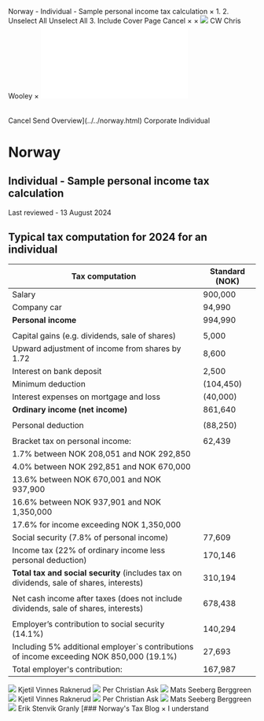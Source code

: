 Norway - Individual - Sample personal income tax calculation
×
1.
2.
Unselect All
Unselect All
3.
Include Cover Page
Cancel
×
×
![](../../-/media/world-wide-tax-summaries/attachments/global---chris-wooley.ashx%3Frev=ac5e5f3223b34096b1afc2a6009c7320&revision=ac5e5f32-23b3-4096-b1af-c2a6009c7320&hash=859B7ADC84DC2CBEC9760E9E6EE7DE6D0A8BFCDF)
CW
Chris Wooley
×
![](sample-personal-income-tax-calculation.html)
######
Cancel
Send
Overview](../../norway.html)
Corporate
Individual
# Norway
## Individual - Sample personal income tax calculation
Last reviewed - 13 August 2024
## Typical tax computation for 2024 for an individual
| Tax computation | Standard (NOK) |
| --- | --- |
| Salary | 900,000 |
| Company car | 94,990 |
| **Personal income** | 994,990 |
|  |  |
| Capital gains (e.g. dividends, sale of shares) | 5,000 |
| Upward adjustment of income from shares by 1.72 | 8,600 |
| Interest on bank deposit | 2,500 |
| Minimum deduction | (104,450) |
| Interest expenses on mortgage and loss | (40,000) |
| **Ordinary income (net income)** | 861,640 |
|  |  |
| Personal deduction | (88,250) |
|  |  |
| Bracket tax on personal income: | 62,439 |
| 1.7% between NOK 208,051 and NOK 292,850 |
| 4.0% between NOK 292,851 and NOK 670,000 |
| 13.6% between NOK 670,001 and NOK 937,900 |
| 16.6% between NOK 937,901 and NOK 1,350,000 |
| 17.6% for income exceeding NOK 1,350,000 |
| Social security (7.8% of personal income) | 77,609 |
| Income tax (22% of ordinary income less personal deduction) | 170,146 |
| **Total tax and social security** (includes tax on dividends, sale of shares, interests) | 310,194 |
|  |  |
| Net cash income after taxes (does not include dividends, sale of shares, interests) | 678,438 |
|  |  |
| Employer’s contribution to social security (14.1%) | 140,294 |
| Including 5% additional employer`s contributions of income exceeding NOK 850,000 (19.1%) | 27,693 |
| Total employer's contribution: | 167,987 |
![](../../-/media/world-wide-tax-summaries/norwaykjetil-vinnes-raknerud003168jpg20220324070632876.ashx%3Frev=e2152fc837c847a28e9b875526fbe432&revision=e2152fc8-37c8-47a2-8e9b-875526fbe432&hash=11A106860C53AEF6AA4B3E03CBD5F9A1A0FE448A)
Kjetil Vinnes Raknerud
![](../../-/media/world-wide-tax-summaries/norwayper-christian-ask100390jpg20220324070925761.ashx%3Frev=1f6c4d5d0905442680a26c193ae8a6ae&revision=1f6c4d5d-0905-4426-80a2-6c193ae8a6ae&hash=34CA27547C14481BBA64B5E45074636BA0938B68)
Per Christian Ask
![](../../-/media/world-wide-tax-summaries/norwaymats-seeberg-berggreenberggreen-matsjpg20240813044140691.ashx%3Frev=b2170a9cc7cf4a13a1d594402fa7bbb6&revision=b2170a9c-c7cf-4a13-a1d5-94402fa7bbb6&hash=B3C5EE9FBAB3AD3F7EAA5AC98185FFB4A0A82D1B)
Mats Seeberg Berggreen
![](../../-/media/world-wide-tax-summaries/norwaykjetil-vinnes-raknerud003168jpg20220324070632876.ashx%3Frev=e2152fc837c847a28e9b875526fbe432&revision=e2152fc8-37c8-47a2-8e9b-875526fbe432&hash=11A106860C53AEF6AA4B3E03CBD5F9A1A0FE448A)
Kjetil Vinnes Raknerud
![](../../-/media/world-wide-tax-summaries/norwayper-christian-ask100390jpg20220324070925761.ashx%3Frev=1f6c4d5d0905442680a26c193ae8a6ae&revision=1f6c4d5d-0905-4426-80a2-6c193ae8a6ae&hash=34CA27547C14481BBA64B5E45074636BA0938B68)
Per Christian Ask
![](../../-/media/world-wide-tax-summaries/norwaymats-seeberg-berggreenberggreen-matsjpg20240813044140691.ashx%3Frev=b2170a9cc7cf4a13a1d594402fa7bbb6&revision=b2170a9c-c7cf-4a13-a1d5-94402fa7bbb6&hash=B3C5EE9FBAB3AD3F7EAA5AC98185FFB4A0A82D1B)
Mats Seeberg Berggreen
![](../../-/media/world-wide-tax-summaries/norwayerik-stenvik-granlynorway--erik-stenvik-granlyjpg20220815112721896.ashx%3Frev=f68b4579366646f7b88f719bf519e037&revision=f68b4579-3666-46f7-b88f-719bf519e037&hash=A4164E93F061286C88F3EAA944025A2B25692516)
Erik Stenvik Granly
[### Norway's Tax Blog
×
I understand